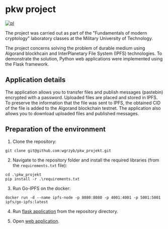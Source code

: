 # pkw project
[![pl](https://img.shields.io/badge/lang-pl-green.svg)](https://github.com/wgrzyb/pkw_projekt/blob/master/README.md)

The project was carried out as part of the "Fundamentals of modern cryptology" laboratory classes at the Military University of Technology.

The project concerns solving the problem of durable medium using Algorand blockhcain and InterPlanetary File System (IPFS) technologies. To demonstrate the solution, Python web applications were implemented using the Flask framework.

## Application details

The application allows you to transfer files and publish messages (pastebin) encrypted with a password.
Uploaded files are placed and stored in IPFS.
To preserve the information that the file was sent to IPFS, the obtained CID of the file is added to the Algorand blockchain testnet.
The application also allows you to download uploaded files and published messages.

## Preparation of the environment

  1. Clone the repository:

  ```
  git clone git@github.com:wgrzyb/pkw_projekt.git
  ```

  2. Navigate to the repository folder and install the required libraries (from the `requirements.txt` file):
  
  ```
  cd .\pkw_projekt
  pip install -r .\requirements.txt
  ```
  
  3. Run Go-IPFS on the docker:
  
  ```
  docker run -d --name ipfs-node -p 8080:8080 -p 4001:4001 -p 5001:5001 ipfs/go-ipfs:latest
  ```
  
  4. Run [flask application](https://github.com/wgrzyb/pkw_projekt/blob/master/flask_app/main.py) from the repository directory.
  
  5. Open [web application](http://127.0.0.1:5000/).
